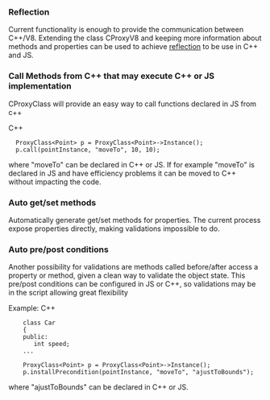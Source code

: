 ### Reflection ###
Current functionality is enough to provide the communication between C++/V8.
Extending the class CProxyV8 and keeping more information about methods and properties can be used to achieve [reflection](http://en.wikipedia.org/wiki/Reflection_(computer_science)) to be use in C++ and JS.

### Call Methods from C++ that may execute C++ or JS implementation ###

CProxyClass will provide an easy way to call functions declared in JS from c++

C++
```
  ProxyClass<Point> p = ProxyClass<Point>->Instance();
  p.call(pointInstance, "moveTo", 10, 10);
```

where "moveTo" can be declared in C++ or JS. If for example "moveTo" is declared in JS and have efficiency problems it can be moved to C++ without impacting the code.

### Auto get/set methods ###

Automatically generate get/set methods for properties. The current process expose properties directly, making validations impossible to do.

### Auto pre/post conditions ###

Another possibility for validations are methods called before/after access a property or method, given a clean way to validate the object state. This pre/post conditions can be configured in JS or C++, so validations may be in the script allowing great flexibility

Example:
C++
```
    class Car
    {
    public:
       int speed;
    ...

    ProxyClass<Point> p = ProxyClass<Point>->Instance();
    p.installPrecondition(pointInstance, "moveTo", "ajustToBounds");

```

where "ajustToBounds" can be declared in C++ or JS.
